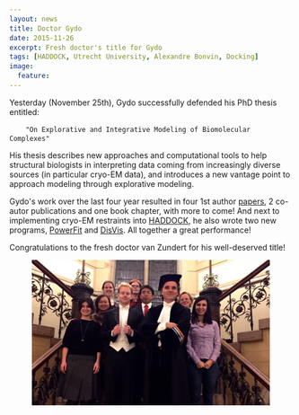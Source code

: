 ```yaml
---
layout: news
title: Doctor Gydo
date: 2015-11-26
excerpt: Fresh doctor's title for Gydo
tags: [HADDOCK, Utrecht University, Alexandre Bonvin, Docking]
image:
  feature:
---
```

Yesterday (November 25th), Gydo successfully defended his PhD thesis entitled:

        "On Explorative and Integrative Modeling of Biomolecular Complexes"

His thesis describes new approaches and computational tools to
help structural biologists in interpreting data coming from increasingly
diverse sources (in particular cryo-EM data), and introduces a new vantage point to approach modeling
through explorative modeling.

Gydo's work over the last four year resulted in four 1st author [papers](/publications/index.md), 2 co-autor publications and one book chapter, with more to come! And next to implementing cryo-EM restraints into [HADDOCK](/software/haddock2.2/index.html), he also wrote two new programs, [PowerFit](https://github.com/haddocking/powerfit) and [DisVis](https://github.com/haddocking/disvis). All together a great performance!

Congratulations to the fresh doctor van Zundert for his well-deserved title!

<figure align="center">
    <img src="/images/people/CSB-group-2015-11.jpg">
</figure>
<BR>

